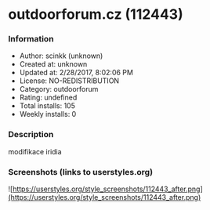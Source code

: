 # outdoorforum.cz (112443)

### Information
- Author: scinkk (unknown)
- Created at: unknown
- Updated at: 2/28/2017, 8:02:06 PM
- License: NO-REDISTRIBUTION
- Category: outdoorforum
- Rating: undefined
- Total installs: 105
- Weekly installs: 0


### Description
modifikace iridia


### Screenshots (links to userstyles.org)
![https://userstyles.org/style_screenshots/112443_after.png](https://userstyles.org/style_screenshots/112443_after.png)


